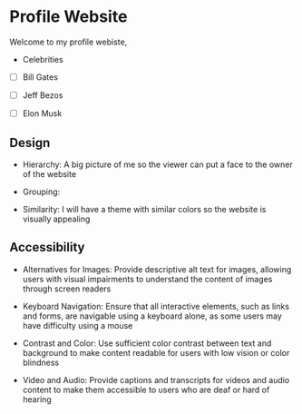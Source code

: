 # Profile Website

Welcome to my profile webiste, 
<!-- enter your target audience after the comma above -->
- Celebrities  
<!-- make a bulleted list of 3 fictional visitors to your site. Include a few detials about them that could impact how you design for them. For each visitor, assign a task or goal they have for visiting your profile website -->
- [ ] Bill Gates 
- [ ] Jeff Bezos
- [ ] Elon Musk


      
## Design
- Hierarchy: A big picture of me so the viewer can put a face to the owner of the website

- Grouping: 

- Similarity: I will have a theme with similar colors so the website is visually appealing



 ## Accessibility
- Alternatives for Images: Provide descriptive alt text for images, allowing users with visual impairments to understand the content of images through screen readers

- Keyboard Navigation: Ensure that all interactive elements, such as links and forms, are navigable using a keyboard alone, as some users may have difficulty using a mouse

- Contrast and Color: Use sufficient color contrast between text and background to make content readable for users with low vision or color blindness

- Video and Audio: Provide captions and transcripts for videos and audio content to make them accessible to users who are deaf or hard of hearing
